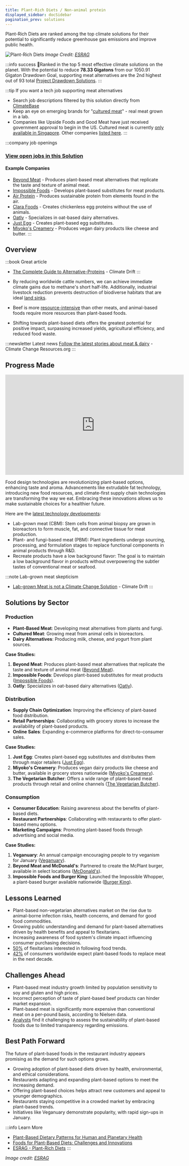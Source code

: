 ```yaml
---
title: Plant-Rich Diets / Non-animal protein
displayed_sidebar: docSidebar
pagination_prev: solutions
---
```


Plant-Rich Diets are ranked among the top climate solutions for their potential to significantly reduce greenhouse gas emissions and improve public health.

![Plant-Rich Diets](../static/img/plant-rich-diets.png)
*Image Credit: [ESRAG](https://esragdev.com/project/plant-rich-diets/)*

:::info success 🏅Ranked in the top 5 most effective climate solutions on the planet.
With the potential to reduce **78.33 Gigatons** from our 1050.91 Gigaton Drawdown Goal, supporting meat alternatives are the 2nd highest out of 93 total [Project Drawdown Solutions](solutions).
:::

:::tip If you want a tech job supporting meat alternatives
* Search job descriptions filtered by this solution directly from [ClimateBase](https://climatebase.org/jobs?l=&q=&drawdown_solutions=Plant-Rich+Diets&p=0&remote=false)
* Keep an eye on emerging brands for "[cultured meat](#progress-made)" - real meat grown in a lab.
* Companies like Upside Foods and Good Meat have just received government approval to begin in the US. Cultured meat is currently [only available in Singapore](https://www.bbc.com/news/business-65784505). Other companies [listed here](https://www.labiotech.eu/best-biotech/cultured-meat-companies/).
:::

:::company job openings
### [View open jobs in this Solution](https://climatebase.org/jobs?l=&q=&drawdown_solutions=Plant-Rich+Diets)
#### Example Companies
- [Beyond Meat](https://www.beyondmeat.com) - Produces plant-based meat alternatives that replicate the taste and texture of animal meat.
- [Impossible Foods](https://impossiblefoods.com) - Develops plant-based substitutes for meat products.
- [Air Protein](https://www.airprotein.com) - Produces sustainable protein from elements found in the air.
- [Clara Foods](https://www.clarafoods.com) - Creates chickenless egg proteins without the use of animals.
- [Oatly](https://www.oatly.com) - Specializes in oat-based dairy alternatives.
- [Just Egg](https://www.ju.st) - Creates plant-based egg substitutes.
- [Miyoko's Creamery](https://miyokos.com) - Produces vegan dairy products like cheese and butter.
:::

## Overview
:::book Great article
<!-- - [We need to talk about Mushrooms](https://climatedrift.substack.com/p/we-need-to-talk-about-mushrooms) - Climate Drift -->
- [The Complete Guide to Alternative-Proteins](https://climatedrift.substack.com/p/the-complete-guide-to-alternative) - Climate Drift
:::

- By reducing worldwide cattle numbers, we can achieve immediate climate gains due to methane's short half-life. Additionally, industrial livestock reduction prevents destruction of biodiverse habitats that are ideal [land sinks](../sector-land-sinks).
- Beef is more [resource-intensive](https://www.wri.org/insights/6-pressing-questions-about-beef-and-climate-change-answered) than other meats, and animal-based foods require more resources than plant-based foods.
- Shifting towards plant-based diets offers the greatest potential for positive impact, surpassing increased yields, agricultural efficiency, and reduced food waste.

:::newsletter Latest news
[Follow the latest stories about meat & dairy](https://climatechangeresources.org/learn-more/food-agriculture/agriculture/meat-dairy/) - Climate Change Resources.org
:::
## Progress Made

<iframe width="560" height="315" src="https://www.youtube.com/embed/XdkskowAHkY" title="YouTube video player" frameborder="0" allow="accelerometer; autoplay; clipboard-write; encrypted-media; gyroscope; picture-in-picture; web-share" allowfullscreen></iframe>

Food design technologies are revolutionizing plant-based options, enhancing taste and aroma. Advancements like extrudable fat technology, introducing new food resources, and climate-first supply chain technologies are transforming the way we eat. Embracing these innovations allows us to make sustainable choices for a healthier future.

Here are the [latest technology developments](https://gfi.org/science/the-science-of-plant-based-meat/):

* Lab-grown meat (CBM): Stem cells from animal biopsy are grown in bioreactors to form muscle, fat, and connective tissue for meat production.
* Plant- and fungi-based meat (PBM): Plant ingredients undergo sourcing, processing, and formulation stages to replace functional components in animal products through R&D.
* Recreate products have a low background flavor: The goal is to maintain a low background flavor in products without overpowering the subtler tastes of conventional meat or seafood.

:::note Lab-grown meat skepticism
- [Lab-grown Meat is not a Climate Change Solution](https://climatedrift.substack.com/p/lab-grown-meat-is-not-a-climate-solution) - Climate Drift
:::

## Solutions by Sector

### Production
- **Plant-Based Meat**: Developing meat alternatives from plants and fungi.
- **Cultured Meat**: Growing meat from animal cells in bioreactors.
- **Dairy Alternatives**: Producing milk, cheese, and yogurt from plant sources.

**Case Studies:**
1. **Beyond Meat**: Produces plant-based meat alternatives that replicate the taste and texture of animal meat ([Beyond Meat](https://www.beyondmeat.com)).
2. **Impossible Foods**: Develops plant-based substitutes for meat products ([Impossible Foods](https://impossiblefoods.com)).
3. **Oatly**: Specializes in oat-based dairy alternatives ([Oatly](https://www.oatly.com)).

### Distribution
- **Supply Chain Optimization**: Improving the efficiency of plant-based food distribution.
- **Retail Partnerships**: Collaborating with grocery stores to increase the availability of plant-based products.
- **Online Sales**: Expanding e-commerce platforms for direct-to-consumer sales.

**Case Studies:**
1. **Just Egg**: Creates plant-based egg substitutes and distributes them through major retailers ([Just Egg](https://www.ju.st)).
2. **Miyoko's Creamery**: Produces vegan dairy products like cheese and butter, available in grocery stores nationwide ([Miyoko's Creamery](https://miyokos.com)).
3. **The Vegetarian Butcher**: Offers a wide range of plant-based meat products through retail and online channels ([The Vegetarian Butcher](https://www.thevegetarianbutcher.com)).

### Consumption
- **Consumer Education**: Raising awareness about the benefits of plant-based diets.
- **Restaurant Partnerships**: Collaborating with restaurants to offer plant-based menu options.
- **Marketing Campaigns**: Promoting plant-based foods through advertising and social media.

**Case Studies:**
1. **Veganuary**: An annual campaign encouraging people to try veganism for January ([Veganuary](https://veganuary.com)).
2. **Beyond Meat and McDonald's**: Partnered to create the McPlant burger, available in select locations ([McDonald's](https://corporate.mcdonalds.com/corpmcd/scale-for-good/our-food.html)).
3. **Impossible Foods and Burger King**: Launched the Impossible Whopper, a plant-based burger available nationwide ([Burger King](https://www.bk.com/menu-item/impossible-whopper)).

## Lessons Learned

* Plant-based non-vegetarian alternatives market on the rise due to animal-borne infection risks, health concerns, and demand for good food commodities.
* Growing public understanding and demand for plant-based alternatives driven by health benefits and appeal to flexitarians.
* Increasing awareness of food system's climate impact influencing consumer purchasing decisions.
* [50%](https://www.unilever.com/news/news-search/2023/five-trends-that-will-take-plantbased-eating-mainstream-in-2023/) of flexitarians interested in following food trends.
* [42%](https://www.unilever.com/news/news-search/2023/five-trends-that-will-take-plantbased-eating-mainstream-in-2023/) of consumers worldwide expect plant-based foods to replace meat in the next decade.

## Challenges Ahead

* Plant-based meat industry growth limited by population sensitivity to soy and gluten and high prices.
* Incorrect perception of taste of plant-based beef products can hinder market expansion.
* Plant-based meat is significantly more expensive than conventional meat on a per-pound basis, according to Nielsen data.
* [Analysts](https://www.nytimes.com/2021/10/15/business/beyond-meat-impossible-emissions.html) find it challenging to assess the sustainability of plant-based foods due to limited transparency regarding emissions.

## Best Path Forward

The future of plant-based foods in the restaurant industry appears promising as the demand for such options grows.

* Growing adoption of plant-based diets driven by health, environmental, and ethical considerations.
* Restaurants adapting and expanding plant-based options to meet the increasing demand.
* Offering plant-based choices helps attract new customers and appeal to younger demographics.
* Restaurants staying competitive in a crowded market by embracing plant-based trends.
* Initiatives like Veganuary demonstrate popularity, with rapid sign-ups in January.

:::info Learn More
- [Plant-Based Dietary Patterns for Human and Planetary Health](https://www.ncbi.nlm.nih.gov/pmc/articles/PMC9024616/)
- [Foods for Plant-Based Diets: Challenges and Innovations](https://www.ncbi.nlm.nih.gov/pmc/articles/PMC7912826/)
- [ESRAG - Plant-Rich Diets](https://esragdev.com/project/plant-rich-diets/)
:::

*Image credit: [ESRAG](https://esragdev.com/project/plant-rich-diets/)*
